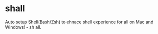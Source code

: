 # shall
Auto setup Shell(Bash/Zsh) to ehnace shell experience for all on Mac and Windows! - sh all.
